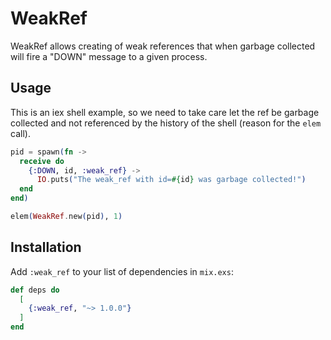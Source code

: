 # WeakRef

WeakRef allows creating of weak references that when garbage collected will fire a "DOWN" message to a given process.

## Usage

This is an iex shell example, so we need to take care let the ref be garbage collected and not referenced by the history of the shell (reason for the `elem` call).

```elixir
pid = spawn(fn -> 
  receive do 
    {:DOWN, id, :weak_ref} ->
      IO.puts("The weak_ref with id=#{id} was garbage collected!")
  end
end)

elem(WeakRef.new(pid), 1)
```

## Installation

Add `:weak_ref` to your list of dependencies in `mix.exs`:

```elixir
def deps do
  [
    {:weak_ref, "~> 1.0.0"}
  ]
end
```
